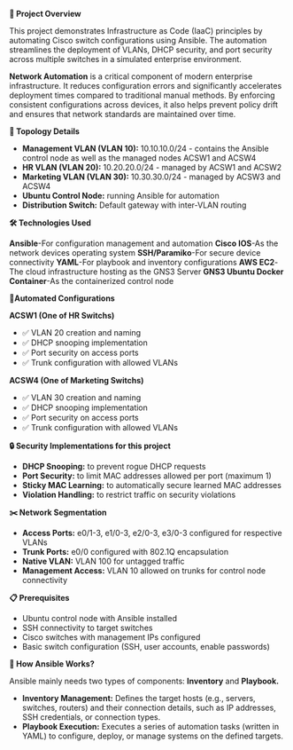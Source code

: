 **📘 Project Overview**

This project demonstrates Infrastructure as Code (IaaC) principles by automating Cisco switch configurations using Ansible. The automation streamlines the deployment of VLANs, DHCP security, and port security across multiple switches in a simulated enterprise environment.

**Network Automation** is a critical component of modern enterprise infrastructure. It reduces configuration errors and significantly accelerates deployment times compared to traditional manual methods. By enforcing consistent configurations across devices, it also helps prevent policy drift and ensures that network standards are maintained over time.


**🧩 Topology Details**

- **Management VLAN (VLAN 10):** 10.10.10.0/24 - contains the Ansible control node as well as the managed nodes ACSW1 and ACSW4
- **HR VLAN (VLAN 20):** 10.20.20.0/24 - managed by ACSW1 and ACSW2
- **Marketing VLAN (VLAN 30):** 10.30.30.0/24 - managed by ACSW3 and ACSW4
- **Ubuntu Control Node:** running Ansible for automation
- **Distribution Switch:** Default gateway with inter-VLAN routing

**🛠️ Technologies Used**

**Ansible**-For configuration management and automation
**Cisco IOS**-As the network devices operating system
**SSH/Paramiko**-For secure device connectivity
**YAML**-For playbook and inventory configurations
**AWS EC2**-The cloud infrastructure hosting as the GNS3 Server
**GNS3 Ubuntu Docker Container**-As the containerized control node

**🔧Automated Configurations**

**ACSW1 (One of HR Switchs)**
- ✅ VLAN 20 creation and naming
- ✅ DHCP snooping implementation
- ✅ Port security on access ports
- ✅ Trunk configuration with allowed VLANs

**ACSW4 (One of Marketing Switchs)**

- ✅ VLAN 30 creation and naming
- ✅ DHCP snooping implementation
- ✅ Port security on access ports
- ✅ Trunk configuration with allowed VLANs

**🔒 Security Implementations for this project**

- **DHCP Snooping:** to prevent rogue DHCP requests
- **Port Security:** to limit MAC addresses allowed per port (maximum 1)
- **Sticky MAC Learning:** to automatically secure learned MAC addresses
- **Violation Handling:** to restrict traffic on security violations

**✂️ Network Segmentation**

- **Access Ports:** e0/1-3, e1/0-3, e2/0-3, e3/0-3 configured for respective VLANs
- **Trunk Ports:** e0/0 configured with 802.1Q encapsulation
- **Native VLAN:** VLAN 100 for untagged traffic
- **Management Access:** VLAN 10 allowed on trunks for control node connectivity

**📋 Prerequisites**

- Ubuntu control node with Ansible installed
- SSH connectivity to target switches
- Cisco switches with management IPs configured
- Basic switch configuration (SSH, user accounts, enable passwords)

**🤔 How Ansible Works?**

Ansible mainly needs two types of components: **Inventory** and **Playbook.**
- **Inventory Management:** Defines the target hosts (e.g., servers, switches, routers) and their connection details, such as IP addresses, SSH credentials, or connection types.
- **Playbook Execution:** Executes a series of automation tasks (written in YAML) to configure, deploy, or manage systems on the defined targets.
